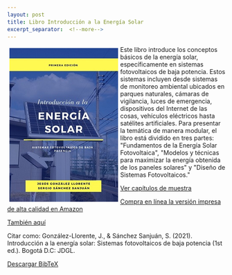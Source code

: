 ```yaml
---
layout: post
title: Libro Introducción a la Energía Solar
excerpt_separator:  <!--more-->
---
```



<p>
<img src="CaratulaLibroEsmall.jpg" alt="title" align="left" style="padding:5px"> Este libro introduce los conceptos básicos de la energía solar, específicamente en sistemas fotovoltaicos de baja potencia. Estos sistemas incluyen desde sistemas de monitoreo ambiental ubicados en parques naturales, cámaras de vigilancia, luces de emergencia, dispositivos del Internet de las cosas, vehículos eléctricos hasta satélites artificiales. Para presentar la temática de manera modular, el libro está dividido en tres partes: "Fundamentos de la Energía Solar Fotovoltaica", "Modelos y técnicas para maximizar la energía obtenida de los paneles solares" y "Diseño de Sistemas Fotovoltaicos."
</p>

[Ver capítulos de muestra](energía-solar.html)

[Compra en línea la versión impresa de alta calidad en Amazon ](https://www.amazon.com/dp/9584926365)

[También aquí ](https://www.autoreseditores.com/libro/18954/jesus-gonzalez-llorente-y-sergio-sanchez-sanjuan/introduccion-a-la-energia-solar.html)


Citar como:
González-Llorente, J., & Sánchez Sanjuán, S. (2021). Introducción a la energía solar: Sistemas fotovoltaicos de baja potencia (1st ed.). Bogotá D.C: JDGL.

[Descargar BibTeX](energia-solar.bib)
